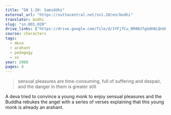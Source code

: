 ```yaml
---
title: "SN 1.20: Samiddhi"
external_url: "https://suttacentral.net/sn1.20/en/bodhi"
translator: bodhi
slug: "sn.001.020"
drive_links: ["https://drive.google.com/file/d/1YFjfCu_0M4NJfgGdH4LQnUOMTSblKeof"]
course: characters
tags:
  - deva
  - arahant
  - pedagogy
  - sn
year: 2000
pages: 4
---
```


> sensual pleasures are time-consuming, full of suffering and despair, and the danger in them is greater still

A deva tried to convince a young monk to enjoy sensual pleasures and the Buddha rebukes the angel with a series of verses explaining that this young monk is already an arahant.
